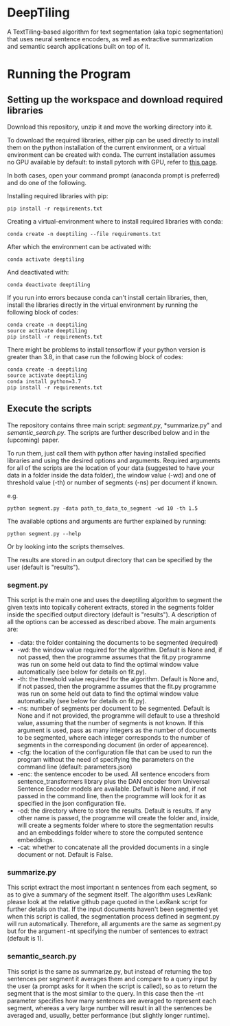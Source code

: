 # DeepTiling
A TextTiling-based algorithm for text segmentation (aka topic segmentation) that uses neural sentence encoders, as well as extractive summarization and semantic search applications built on top of it.

# Running the Program
## Setting up the workspace and download required libraries

Download this repository, unzip it and move the working directory into it.

To download the required libraries, either pip can be used directly to install them on the python installation of the current environment, or a virtual environment can be created with conda. The current installation assumes no GPU available by default: to install pytorch with GPU, refer to [this page](https://pytorch.org/get-started/locally/).

In both cases, open your command prompt (anaconda prompt is preferred) and do one of the following.

Installing required libraries with pip:
```
pip install -r requirements.txt
```

Creating a virtual-environment where to install required libraries with conda:
```
conda create -n deeptiling --file requirements.txt
```


After which the environment can be activated with:
```
conda activate deeptiling
```
And deactivated with:
```
conda deactivate deeptiling
```

If you run into errors because conda can't install certain libraries, then, install the libraries directly in the virtual environment by running the following block of codes:

```
conda create -n deeptiling
source activate deeptiling
pip install -r requirements.txt
```

There might be problems to install tensorflow if your python version is greater than 3.8, in that case run the following block of codes:
```
conda create -n deeptiling
source activate deeptiling
conda install python=3.7
pip install -r requirements.txt
```


## Execute the scripts

The repository contains three main script: *segment.py*, *summarize.py" and *semantic_search.py*.
The scripts are further described below and in the (upcoming) paper.

To run them, just call them with python after having installed specified libraries and using the desired options and arguments. Required arguments for all of the scripts are the location of your data (suggested to have your data in a folder inside the data folder), the window value (-wd) and one of threshold value (-th) or number of segments (-ns) per document if known.

e.g.
```
python segment.py -data path_to_data_to_segment -wd 10 -th 1.5
```

The available options and arguments are further explained by running:
```
python segment.py --help
```
Or by looking into the scripts themselves.

The results are stored in an output directory that can be specified by the user (default is "results").

### segment.py
This script is the main one and uses the deeptiling algorithm to segment the given texts into topically coherent extracts, stored in the segments folder inside the specified output directory (default is "results").
A description of all the options can be accessed as described above. The main arguments are:
- -data: the folder containing the documents to be segmented (required)
- -wd: the window value required for the algorithm. Default is None and, if not passed, then the programme assumes that the fit.py programme was run on some held out data to find the optimal window value automatically (see below for details on fit.py).
- -th: the threshold value required for the algorithm. Default is None and, if not passed, then the programme assumes that the fit.py programme was run on some held out data to find the optimal window value automatically (see below for details on fit.py).
- -ns: number of segments per document to be segmented. Default is None and if not provided, the programme will default to use a threshold value, assuming that the number of segments is not known. If this argument is used, pass as many integers as the number of documents to be segmented, where each integer corresponds to the number of segments in the corresponding document (in order of appearence).
- -cfg: the location of the configuration file that can be used to run the program without the need of specifying the parameters on the command line (default: parameters.json)
- -enc: the sentence encoder to be used. All sentence encoders from sentence_transformers library plus the DAN encoder from Universal Sentence Encoder models are available. Default is None and, if not passed in the command line, then the programme will look for it as specified in the json configuration file.
- -od: the directory where to store the results. Default is results. If any other name is passed, the programme will create the folder and, inside, will create a segments folder where to store the segmentation results and an embeddings folder where to store the computed sentence embeddings.
- -cat: whether to concatenate all the provided documents in a single document or not. Default is False.

### summarize.py
This script extract the most important n sentences from each segment, so as to give a summary of the segment itself. The algorithm uses LexRank: please look at the relative github page quoted in the LexRank script for further details on that. If the input documents haven't been segmented yet when this script is called, the segmentation process defined in segment.py will run automatically. Therefore, all arguments are the same as segment.py but for the argument -nt specifying the number of sentences to extract (default is 1).

### semantic_search.py
This script is the same as summarize.py, but instead of returning the top sentences per segment it averages them and compare to a query input by the user (a prompt asks for it when the script is called), so as to return the segment that is the most similar to the query. In this case then the -nt parameter specifies how many sentences are averaged to represent each segment, whereas a very large number will result in all the sentences be averaged and, usually, better performance (but slightly longer runtime).
